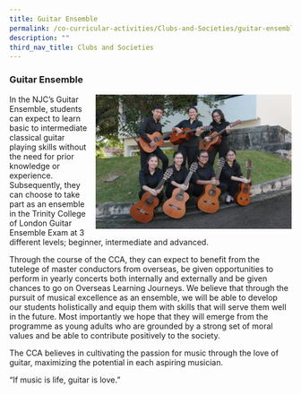 ```yaml
---
title: Guitar Ensemble
permalink: /co-curricular-activities/Clubs-and-Societies/guitar-ensemble
description: ""
third_nav_title: Clubs and Societies
---
```

### Guitar Ensemble

<img src="/images/guitar1.png" style="width:350px;height:240px;margin-left:15px;" align = "right"> In the NJC’s Guitar Ensemble, students can expect to learn basic to intermediate classical guitar playing skills without the need for prior knowledge or experience. Subsequently, they can choose to take part as an ensemble in the Trinity College of London Guitar Ensemble Exam at 3 different levels; beginner, intermediate and advanced.

Through the course of the CCA, they can expect to benefit from the tutelege of master conductors from overseas, be given opportunities to perform in yearly concerts both internally and externally and be given chances to go on Overseas Learning Journeys. We believe that through the pursuit of musical excellence as an ensemble, we will be able to develop our students holistically and equip them with skills that will serve them well in the future. Most importantly we hope that they will emerge from the programme as young adults who are grounded by a strong set of moral values and be able to contribute positively to the society.

The CCA believes in cultivating the passion for music through the love of guitar, maximizing the potential in each aspiring musician.

“If music is life, guitar is love.”